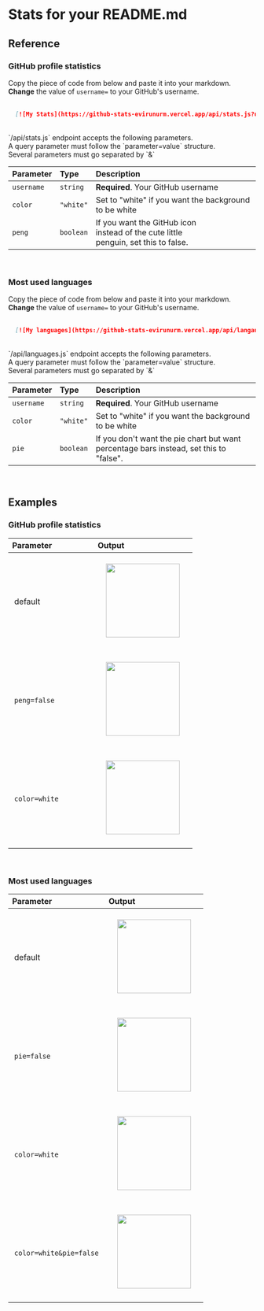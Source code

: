 # Stats for your README.md

## Reference

### GitHub profile statistics

Copy the piece of code from below and paste it into your markdown.<br/>
**Change** the value of `username=` to your GitHub's username.
<br>
<br>
```md
  [![My Stats](https://github-stats-evirunurm.vercel.app/api/stats.js?username=evirunurm)](https://github.com/evirunurm/github-stats)
```
<br>
`/api/stats.js` endpoint accepts the following parameters.<br>
A query parameter must follow the `parameter=value` structure.<br>
Several parameters must go separated by `&`

| Parameter | Type     | Description                                                                                 |
| :-------- | :------- |:--------------------------------------------------------------------------------------------|
| `username` | `string` | **Required**. Your GitHub username                                                          |
| `color` | `"white"` | Set to "white" if you want the background to be white                                       |
| `peng` | `boolean` | If you want the GitHub icon<br/>instead of the cute little <br/>penguin, set this to false. |
<br>

### Most used languages 

Copy the piece of code from below and paste it into your markdown.<br/>
**Change** the value of `username=` to your GitHub's username.
<br>
<br>
```md
  [![My languages](https://github-stats-evirunurm.vercel.app/api/langauges.js?username=evirunurm)](https://github.com/evirunurm/github-stats)
```
<br>
`/api/languages.js` endpoint accepts the following parameters.<br>
A query parameter must follow the `parameter=value` structure.<br>
Several parameters must go separated by `&`

| Parameter  | Type     | Description                                                                            |
|:-----------| :------- |:---------------------------------------------------------------------------------------|
| `username` | `string` | **Required**. Your GitHub username                                                     |
| `color`    | `"white"` | Set to "white" if you want the background to be white                                  |
| `pie`      | `boolean` | If you don't want the pie chart but want percentage bars instead, set this to "false". |
<br>

## Examples
### GitHub profile statistics

| Parameter &nbsp;&nbsp;&nbsp;&nbsp;&nbsp;&nbsp;&nbsp;&nbsp;&nbsp;&nbsp;&nbsp;&nbsp;&nbsp;&nbsp;&nbsp;&nbsp;&nbsp; | Output                                                                                                                           |
| :-------- |:---------------------------------------------------------------------------------------------------------------------------------|
|  &nbsp;default&nbsp;  | <br>&nbsp;&nbsp;&nbsp;&nbsp;<img height="150" src="https://i.imgur.com/4FkYASY.png">&nbsp;&nbsp;&nbsp;&nbsp;<br><br> |
|  &nbsp;`peng=false`&nbsp;  | <br>&nbsp;&nbsp;&nbsp;&nbsp;<img height="150" src="https://i.imgur.com/1GbRlFE.png">&nbsp;&nbsp;&nbsp;&nbsp;<br><br>            |
|  &nbsp;`color=white`&nbsp;  | <br>&nbsp;&nbsp;&nbsp;&nbsp;<img height="150" src="https://i.imgur.com/pqulod5.png">&nbsp;&nbsp;&nbsp;&nbsp;<br><br>             |
<br>

### Most used languages

| Parameter &nbsp;&nbsp;&nbsp;&nbsp;&nbsp;&nbsp;&nbsp;&nbsp;&nbsp;&nbsp;&nbsp;&nbsp;&nbsp;&nbsp;&nbsp;&nbsp;&nbsp; | Output |
|:-----------------------------------------------------------------------------------------------------------------| :------- |
| &nbsp;default&nbsp; |<br>&nbsp;&nbsp;&nbsp;&nbsp;<img height="150" src="https://i.imgur.com/hQBPCiO.png">&nbsp;&nbsp;&nbsp;&nbsp;<br><br>|
| &nbsp;`pie=false`&nbsp; |<br>&nbsp;&nbsp;&nbsp;&nbsp;<img height="150" src="https://i.imgur.com/pgQWL8G.png">&nbsp;&nbsp;&nbsp;&nbsp;<br><br>|
| &nbsp;`color=white`&nbsp;   |<br>&nbsp;&nbsp;&nbsp;&nbsp;<img height="150" src="https://i.imgur.com/xJgjdxN.png">&nbsp;&nbsp;&nbsp;&nbsp;<br><br>|
| &nbsp;`color=white&pie=false`&nbsp;  |<br>&nbsp;&nbsp;&nbsp;&nbsp;<img height="150" src="https://i.imgur.com/AxROUMS.png">&nbsp;&nbsp;&nbsp;&nbsp;<br><br>|
<br>